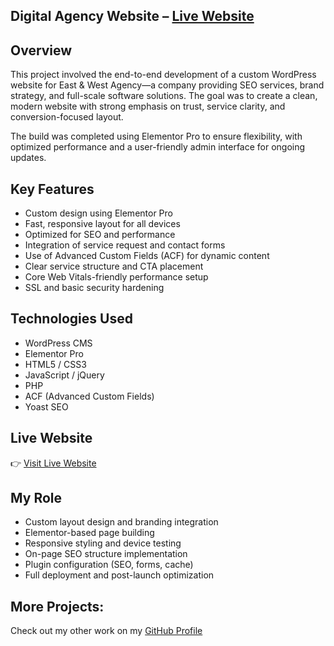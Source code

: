 ## Digital Agency Website – [Live Website](https://eastandwestagency.com/)

## Overview
This project involved the end-to-end development of a custom WordPress website for East & West Agency—a company providing SEO services, brand strategy, and full-scale software solutions. The goal was to create a clean, modern website with strong emphasis on trust, service clarity, and conversion-focused layout.

The build was completed using Elementor Pro to ensure flexibility, with optimized performance and a user-friendly admin interface for ongoing updates.

## Key Features
- Custom design using Elementor Pro
- Fast, responsive layout for all devices
- Optimized for SEO and performance
- Integration of service request and contact forms
- Use of Advanced Custom Fields (ACF) for dynamic content
- Clear service structure and CTA placement
- Core Web Vitals-friendly performance setup
- SSL and basic security hardening

## Technologies Used
- WordPress CMS
- Elementor Pro
- HTML5 / CSS3
- JavaScript / jQuery
- PHP
- ACF (Advanced Custom Fields)
- Yoast SEO

## Live Website
👉 [Visit Live Website](https://eastandwestagency.com/)

## My Role
- Custom layout design and branding integration
- Elementor-based page building
- Responsive styling and device testing
- On-page SEO structure implementation
- Plugin configuration (SEO, forms, cache)
- Full deployment and post-launch optimization

## More Projects:
Check out my other work on my [GitHub Profile](https://github.com/sharifwp)
